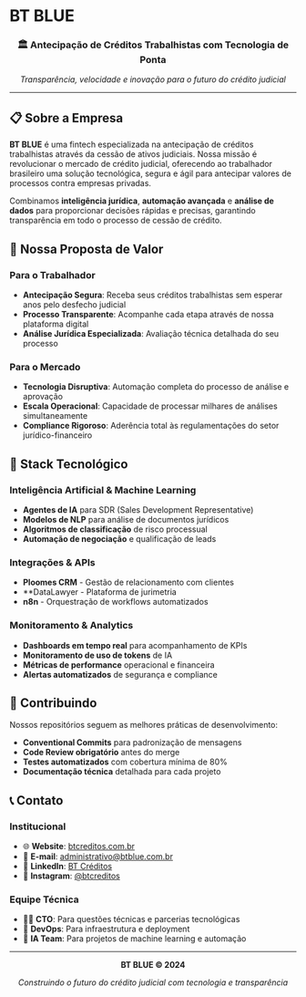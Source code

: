 # BT BLUE

<div align="center">
  <h3>🏛️ Antecipação de Créditos Trabalhistas com Tecnologia de Ponta</h3>
  <p><em>Transparência, velocidade e inovação para o futuro do crédito judicial</em></p>
</div>

---

## 📋 Sobre a Empresa

**BT BLUE** é uma fintech especializada na antecipação de créditos trabalhistas através da cessão de ativos judiciais. Nossa missão é revolucionar o mercado de crédito judicial, oferecendo ao trabalhador brasileiro uma solução tecnológica, segura e ágil para antecipar valores de processos contra empresas privadas.

Combinamos **inteligência jurídica**, **automação avançada** e **análise de dados** para proporcionar decisões rápidas e precisas, garantindo transparência em todo o processo de cessão de crédito.

## 🎯 Nossa Proposta de Valor

### Para o Trabalhador
- **Antecipação Segura**: Receba seus créditos trabalhistas sem esperar anos pelo desfecho judicial
- **Processo Transparente**: Acompanhe cada etapa através de nossa plataforma digital
- **Análise Jurídica Especializada**: Avaliação técnica detalhada do seu processo

### Para o Mercado
- **Tecnologia Disruptiva**: Automação completa do processo de análise e aprovação
- **Escala Operacional**: Capacidade de processar milhares de análises simultaneamente
- **Compliance Rigoroso**: Aderência total às regulamentações do setor jurídico-financeiro

## 🔧 Stack Tecnológico

### Inteligência Artificial & Machine Learning
- **Agentes de IA** para SDR (Sales Development Representative)
- **Modelos de NLP** para análise de documentos jurídicos
- **Algoritmos de classificação** de risco processual
- **Automação de negociação** e qualificação de leads

### Integrações & APIs
- **Ploomes CRM** - Gestão de relacionamento com clientes
- **DataLawyer -  Plataforma de jurimetria
- **n8n** - Orquestração de workflows automatizados

### Monitoramento & Analytics
- **Dashboards em tempo real** para acompanhamento de KPIs
- **Monitoramento de uso de tokens** de IA
- **Métricas de performance** operacional e financeira
- **Alertas automatizados** de segurança e compliance

## 🤝 Contribuindo

Nossos repositórios seguem as melhores práticas de desenvolvimento:

- **Conventional Commits** para padronização de mensagens
- **Code Review obrigatório** antes do merge
- **Testes automatizados** com cobertura mínima de 80%
- **Documentação técnica** detalhada para cada projeto

## 📞 Contato

### Institucional
- 🌐 **Website**: [btcreditos.com.br](https://btcreditos.com.br)
- 📧 **E-mail**: administrativo@btblue.com.br
- 💼 **LinkedIn**: [BT Créditos](https://linkedin.com/company/btcreditos-filial)
- 📸 **Instagram**: [@btcreditos](https://instagram.com/btcreditos)

### Equipe Técnica
- 👨‍💻 **CTO**: Para questões técnicas e parcerias tecnológicas
- 🔧 **DevOps**: Para infraestrutura e deployment
- 🤖 **IA Team**: Para projetos de machine learning e automação

---

<div align="center">
  <p><strong>BT BLUE © 2024</strong></p>
  <p><em>Construindo o futuro do crédito judicial com tecnologia e transparência</em></p>
</div>
